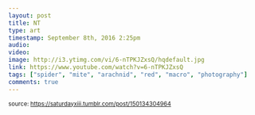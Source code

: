 ```yaml
---
layout: post
title: NT
type: art
timestamp: September 8th, 2016 2:25pm
audio: 
video: 
image: http://i3.ytimg.com/vi/6-nTPKJZxsQ/hqdefault.jpg
link: https://www.youtube.com/watch?v=6-nTPKJZxsQ
tags: ["spider", "mite", "arachnid", "red", "macro", "photography"]
comments: true
---
```

  
<small>source: https://saturdayxiii.tumblr.com/post/150134304964</small>